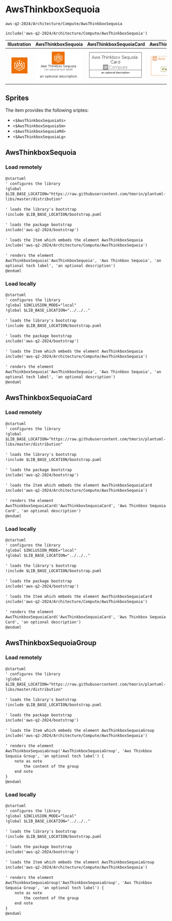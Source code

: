 # AwsThinkboxSequoia


```text
aws-q2-2024/Architecture/Compute/AwsThinkboxSequoia
```

```text
include('aws-q2-2024/Architecture/Compute/AwsThinkboxSequoia')
```



| Illustration | AwsThinkboxSequoia | AwsThinkboxSequoiaCard | AwsThinkboxSequoiaGroup |
| :---: | :---: | :---: | :---: |
| ![illustration for Illustration](../../../aws-q2-2024/Architecture/Compute/AwsThinkboxSequoia.png) | ![illustration for AwsThinkboxSequoia](../../../aws-q2-2024/Architecture/Compute/AwsThinkboxSequoia.Local.png) | ![illustration for AwsThinkboxSequoiaCard](../../../aws-q2-2024/Architecture/Compute/AwsThinkboxSequoiaCard.Local.png) | ![illustration for AwsThinkboxSequoiaGroup](../../../aws-q2-2024/Architecture/Compute/AwsThinkboxSequoiaGroup.Local.png) |



## Sprites
The item provides the following sriptes:

- `<$AwsThinkboxSequoiaXs>`
- `<$AwsThinkboxSequoiaSm>`
- `<$AwsThinkboxSequoiaMd>`
- `<$AwsThinkboxSequoiaLg>`





## AwsThinkboxSequoia

### Load remotely
```plantuml
@startuml
' configures the library
!global $LIB_BASE_LOCATION="https://raw.githubusercontent.com/tmorin/plantuml-libs/master/distribution"

' loads the library's bootstrap
!include $LIB_BASE_LOCATION/bootstrap.puml

' loads the package bootstrap
include('aws-q2-2024/bootstrap')

' loads the Item which embeds the element AwsThinkboxSequoia
include('aws-q2-2024/Architecture/Compute/AwsThinkboxSequoia')

' renders the element
AwsThinkboxSequoia('AwsThinkboxSequoia', 'Aws Thinkbox Sequoia', 'an optional tech label', 'an optional description')
@enduml
```

### Load locally
```plantuml
@startuml
' configures the library
!global $INCLUSION_MODE="local"
!global $LIB_BASE_LOCATION="../../.."

' loads the library's bootstrap
!include $LIB_BASE_LOCATION/bootstrap.puml

' loads the package bootstrap
include('aws-q2-2024/bootstrap')

' loads the Item which embeds the element AwsThinkboxSequoia
include('aws-q2-2024/Architecture/Compute/AwsThinkboxSequoia')

' renders the element
AwsThinkboxSequoia('AwsThinkboxSequoia', 'Aws Thinkbox Sequoia', 'an optional tech label', 'an optional description')
@enduml
```

## AwsThinkboxSequoiaCard

### Load remotely
```plantuml
@startuml
' configures the library
!global $LIB_BASE_LOCATION="https://raw.githubusercontent.com/tmorin/plantuml-libs/master/distribution"

' loads the library's bootstrap
!include $LIB_BASE_LOCATION/bootstrap.puml

' loads the package bootstrap
include('aws-q2-2024/bootstrap')

' loads the Item which embeds the element AwsThinkboxSequoiaCard
include('aws-q2-2024/Architecture/Compute/AwsThinkboxSequoia')

' renders the element
AwsThinkboxSequoiaCard('AwsThinkboxSequoiaCard', 'Aws Thinkbox Sequoia Card', 'an optional description')
@enduml
```

### Load locally
```plantuml
@startuml
' configures the library
!global $INCLUSION_MODE="local"
!global $LIB_BASE_LOCATION="../../.."

' loads the library's bootstrap
!include $LIB_BASE_LOCATION/bootstrap.puml

' loads the package bootstrap
include('aws-q2-2024/bootstrap')

' loads the Item which embeds the element AwsThinkboxSequoiaCard
include('aws-q2-2024/Architecture/Compute/AwsThinkboxSequoia')

' renders the element
AwsThinkboxSequoiaCard('AwsThinkboxSequoiaCard', 'Aws Thinkbox Sequoia Card', 'an optional description')
@enduml
```

## AwsThinkboxSequoiaGroup

### Load remotely
```plantuml
@startuml
' configures the library
!global $LIB_BASE_LOCATION="https://raw.githubusercontent.com/tmorin/plantuml-libs/master/distribution"

' loads the library's bootstrap
!include $LIB_BASE_LOCATION/bootstrap.puml

' loads the package bootstrap
include('aws-q2-2024/bootstrap')

' loads the Item which embeds the element AwsThinkboxSequoiaGroup
include('aws-q2-2024/Architecture/Compute/AwsThinkboxSequoia')

' renders the element
AwsThinkboxSequoiaGroup('AwsThinkboxSequoiaGroup', 'Aws Thinkbox Sequoia Group', 'an optional tech label') {
    note as note
        the content of the group
    end note
}
@enduml
```

### Load locally
```plantuml
@startuml
' configures the library
!global $INCLUSION_MODE="local"
!global $LIB_BASE_LOCATION="../../.."

' loads the library's bootstrap
!include $LIB_BASE_LOCATION/bootstrap.puml

' loads the package bootstrap
include('aws-q2-2024/bootstrap')

' loads the Item which embeds the element AwsThinkboxSequoiaGroup
include('aws-q2-2024/Architecture/Compute/AwsThinkboxSequoia')

' renders the element
AwsThinkboxSequoiaGroup('AwsThinkboxSequoiaGroup', 'Aws Thinkbox Sequoia Group', 'an optional tech label') {
    note as note
        the content of the group
    end note
}
@enduml
```

